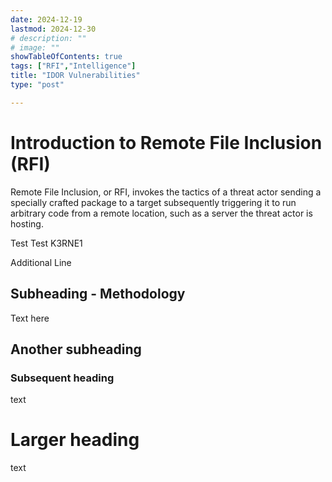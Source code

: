 ```yaml
---
date: 2024-12-19
lastmod: 2024-12-30
# description: ""
# image: ""
showTableOfContents: true 
tags: ["RFI","Intelligence"]
title: "IDOR Vulnerabilities"
type: "post"

---
```




# Introduction to Remote File Inclusion (RFI)

Remote File Inclusion, or RFI, invokes the tactics of a threat actor sending a specially crafted package to a target subsequently triggering it to run arbitrary code from a remote location, such as a server the threat actor is hosting.

Test Test K3RNE1



Additional Line

## Subheading - Methodology

Text here

## Another subheading

### Subsequent heading

text

# Larger heading

text
